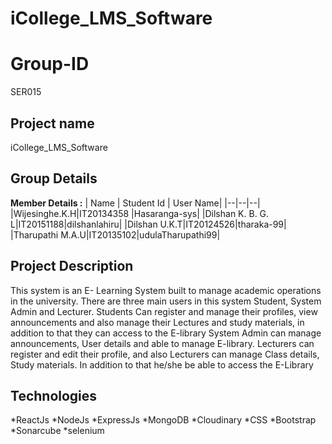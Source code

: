 # iCollege_LMS_Software

# Group-ID
SER015 
## Project name
iCollege_LMS_Software
## Group Details

**Member Details :**
| Name | Student Id | User Name|
|--|--|--|
|Wijesinghe.K.H|IT20134358 |Hasaranga-sys|
|Dilshan K. B. G. L|IT20151188|dilshanlahiru|
|Dilshan U.K.T|IT20124526|tharaka-99|
|Tharupathi M.A.U|IT20135102|udulaTharupathi99|

## Project Description
This system is an E- Learning System built to manage academic operations in the university. There 
are three main users in this system Student, System Admin and Lecturer. Students Can register and 
manage their profiles, view announcements and also manage their Lectures and study materials, in 
addition to that they can access to the E-library
System Admin can manage announcements, User details and able to manage E-library. Lecturers can 
register and edit their profile, and also Lecturers can manage Class details, Study materials. In 
addition to that he/she be able to access the E-Library


## Technologies
*ReactJs
*NodeJs
*ExpressJs
*MongoDB
*Cloudinary
*CSS
*Bootstrap
*Sonarcube
*selenium
